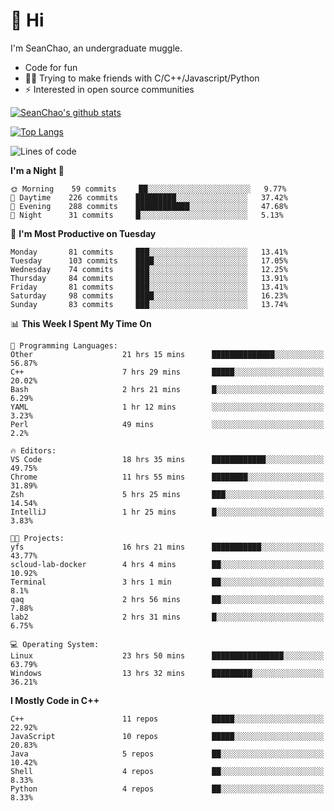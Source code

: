 # 👋 Hi
I'm SeanChao, an undergraduate muggle.

- Code for fun
- 👨‍💻 Trying to make friends with C/C++/Javascript/Python
- ⚡ Interested in open source communities

[![SeanChao's github stats](https://i-github-readme-stats.vercel.app/api?username=seanchao&show_icons=true)](https://github.com/anuraghazra/github-readme-stats)

[![Top Langs](https://i-github-readme-stats.vercel.app/api/top-langs/?username=seanchao&layout=compact)](https://github.com/anuraghazra/github-readme-stats)

<!--START_SECTION:waka-->
![Lines of code](https://img.shields.io/badge/From%20Hello%20World%20I%27ve%20Written-1.9%20million%20lines%20of%20code-blue)

**I'm a Night 🦉** 

```text
🌞 Morning    59 commits     ██░░░░░░░░░░░░░░░░░░░░░░░   9.77% 
🌆 Daytime    226 commits    █████████░░░░░░░░░░░░░░░░   37.42% 
🌃 Evening    288 commits    ████████████░░░░░░░░░░░░░   47.68% 
🌙 Night      31 commits     █░░░░░░░░░░░░░░░░░░░░░░░░   5.13%

```
📅 **I'm Most Productive on Tuesday** 

```text
Monday       81 commits     ███░░░░░░░░░░░░░░░░░░░░░░   13.41% 
Tuesday      103 commits    ████░░░░░░░░░░░░░░░░░░░░░   17.05% 
Wednesday    74 commits     ███░░░░░░░░░░░░░░░░░░░░░░   12.25% 
Thursday     84 commits     ███░░░░░░░░░░░░░░░░░░░░░░   13.91% 
Friday       81 commits     ███░░░░░░░░░░░░░░░░░░░░░░   13.41% 
Saturday     98 commits     ████░░░░░░░░░░░░░░░░░░░░░   16.23% 
Sunday       83 commits     ███░░░░░░░░░░░░░░░░░░░░░░   13.74%

```


📊 **This Week I Spent My Time On** 

```text
💬 Programming Languages: 
Other                    21 hrs 15 mins      ██████████████░░░░░░░░░░░   56.87% 
C++                      7 hrs 29 mins       █████░░░░░░░░░░░░░░░░░░░░   20.02% 
Bash                     2 hrs 21 mins       █░░░░░░░░░░░░░░░░░░░░░░░░   6.29% 
YAML                     1 hr 12 mins        ░░░░░░░░░░░░░░░░░░░░░░░░░   3.23% 
Perl                     49 mins             ░░░░░░░░░░░░░░░░░░░░░░░░░   2.2%

🔥 Editors: 
VS Code                  18 hrs 35 mins      ████████████░░░░░░░░░░░░░   49.75% 
Chrome                   11 hrs 55 mins      ████████░░░░░░░░░░░░░░░░░   31.89% 
Zsh                      5 hrs 25 mins       ███░░░░░░░░░░░░░░░░░░░░░░   14.54% 
IntelliJ                 1 hr 25 mins        █░░░░░░░░░░░░░░░░░░░░░░░░   3.83%

🐱‍💻 Projects: 
yfs                      16 hrs 21 mins      ███████████░░░░░░░░░░░░░░   43.77% 
scloud-lab-docker        4 hrs 4 mins        ██░░░░░░░░░░░░░░░░░░░░░░░   10.92% 
Terminal                 3 hrs 1 min         ██░░░░░░░░░░░░░░░░░░░░░░░   8.1% 
qaq                      2 hrs 56 mins       ██░░░░░░░░░░░░░░░░░░░░░░░   7.88% 
lab2                     2 hrs 31 mins       █░░░░░░░░░░░░░░░░░░░░░░░░   6.75%

💻 Operating System: 
Linux                    23 hrs 50 mins      ████████████████░░░░░░░░░   63.79% 
Windows                  13 hrs 32 mins      █████████░░░░░░░░░░░░░░░░   36.21%

```

**I Mostly Code in C++** 

```text
C++                      11 repos            █████░░░░░░░░░░░░░░░░░░░░   22.92% 
JavaScript               10 repos            █████░░░░░░░░░░░░░░░░░░░░   20.83% 
Java                     5 repos             ██░░░░░░░░░░░░░░░░░░░░░░░   10.42% 
Shell                    4 repos             ██░░░░░░░░░░░░░░░░░░░░░░░   8.33% 
Python                   4 repos             ██░░░░░░░░░░░░░░░░░░░░░░░   8.33%

```



<!--END_SECTION:waka-->
